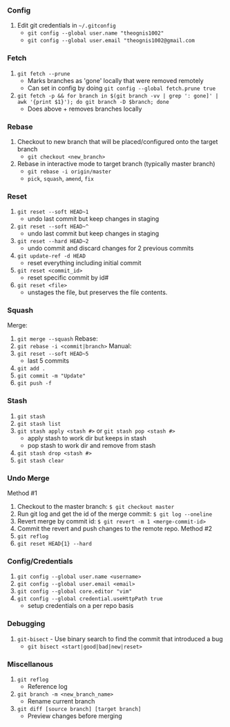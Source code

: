 ### Config

1. Edit git credentials in `~/.gitconfig`
    - `git config --global user.name "theognis1002"`
    - `git config --global user.email "theognis1002@gmail.com`

### Fetch

1. `git fetch --prune`
    - Marks branches as 'gone' locally that were removed remotely
    - Can set in config by doing `git config --global fetch.prune true`
1. `git fetch -p && for branch in $(git branch -vv | grep ': gone]' | awk '{print $1}'); do git branch -D $branch; done`
    - Does above + removes branches locally

### Rebase

1. Checkout to new branch that will be placed/configured onto the target branch
    - `git checkout <new_branch>`
1. Rebase in interactive mode to target branch (typically master branch)
    - `git rebase -i origin/master`
    - `pick`, `squash`, `amend`, `fix`

### Reset

1. `git reset --soft HEAD~1`
    - undo last commit but keep changes in staging
1. `git reset --soft HEAD~^`
    - undo last commit but keep changes in staging
1. `git reset --hard HEAD~2`
    - undo commit and discard changes for 2 previous commits
1. `git update-ref -d HEAD`
    - reset everything including initial commit
1. `git reset <commit_id>`
    - reset specific commit by id#
1. `git reset <file>`
    - unstages the file, but preserves the file contents.

### Squash
Merge:
1. `git merge --squash`
Rebase:
1. `git rebase -i <commit|branch>`
Manual:
1. `git reset --soft HEAD~5`
    - last 5 commits
1. `git add .`
1. `git commit -m "Update"`
1. `git push -f`

### Stash

1. `git stash`
1. `git stash list`
1. `git stash apply <stash #>` or `git stash pop <stash #>`
    - apply stash to work dir but keeps in stash
    - pop stash to work dir and remove from stash
1. `git stash drop <stash #>`
1. `git stash clear`

### Undo Merge
Method #1
1. Checkout to the master branch: `$ git checkout master`
1. Run git log and get the id of the merge commit: `$ git log --oneline`
1. Revert merge by commit id: `$ git revert -m 1 <merge-commit-id>`
1. Commit the revert and push changes to the remote repo.
Method #2
1. `git reflog`
1. `git reset HEAD{1} --hard`

### Config/Credentials

1. `git config --global user.name <username>`
1. `git config --global user.email <email>`
1. `git config --global core.editor "vim"`
1. `git config --global credential.useHttpPath true`
    - setup credentials on a per repo basis

### Debugging
1. `git-bisect` - Use binary search to find the commit that introduced a bug
    - `git bisect <start|good|bad|new|reset>`

### Miscellanous

1. `git reflog`
    - Reference log
1. `git branch -m <new_branch_name>`
    - Rename current branch
1. `git diff [source branch] [target branch]`
    - Preview changes before merging
